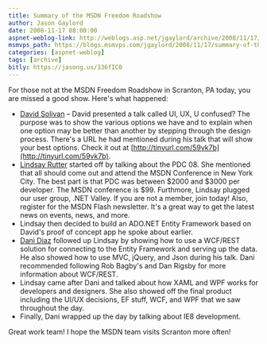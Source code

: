```yaml
---
title: Summary of the MSDN Freedom Roadshow
author: Jason Gaylord
date: 2008-11-17 08:00:00
aspnet-weblog-link: http://weblogs.asp.net/jgaylord/archive/2008/11/17/summary-of-the-msdn-freedom-roadshow.aspx
msmvps_path: https://blogs.msmvps.com/jgaylord/2008/11/17/summary-of-the-msdn-freedom-roadshow/
categories: [aspnet-weblog]
tags: [archive]
bitly: https://jasong.us/336fIC0
---
```


For those not at the MSDN Freedom Roadshow in Scranton, PA today, you are missed a good show. Here's what happened:

-   [David Solivan](http://blogs.msdn.com/Beaudreaux) – David presented a talk called UI, UX, U confused? The purpose was to show the various options we have and to explain when one option may be better than another by stepping through the design process. There's a URL he had mentioned during his talk that will show your best options. Check it out at [http://tinyurl.com/59vk7b](http://tinyurl.com/59vk7b).
-   [Lindsay Rutter](http://blogs.msdn.com/lindsay) started off by talking about the PDC 08. She mentioned that all should come out and attend the MSDN Conference in New York City. The best part is that PDC was between $2000 and $3000 per developer. The MSDN conference is $99. Furthmore, Lindsay plugged our user group, .NET Valley. If you are not a member, join today! Also, register for the MSDN Flash newsletter. It's a great way to get the latest news on events, news, and more.
-   Lindsay then decided to build an ADO.NET Entity Framework based on David's proof of concept app he spoke about earlier.
-   [Dani Diaz](http://smallandmighty.net) followed up Lindsay by showing how to use a WCF/REST solution for connecting to the Entity Framework and serving up the data. He also showed how to use MVC, jQuery, and Json during his talk. Dani recommended following Rob Bagby's and Dan Rigsby for more information about WCF/REST.
-   Lindsay came after Dani and talked about how XAML and WPF works for developers and designers. She also showed off the final product including the UI/UX decisions, EF stuff, WCF, and WPF that we saw throughout the day.
-   Finally, Dani wrapped up the day by talking about IE8 development.

Great work team! I hope the MSDN team visits Scranton more often!